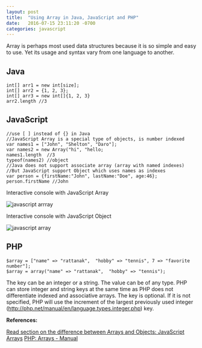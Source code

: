 ```yaml
---
layout: post
title:  "Using Array in Java, JavaScript and PHP"
date:   2016-07-15 23:11:20 -0700
categories: javascript
---
```


Array is perhaps most used data structures because it is so simple and easy to use. Yet its usage and syntax vary from one language to another.

## Java
```
int[] arr1 = new int[size];
int[] arr2 = {1, 2, 3};
int[] arr3 = new int[]{1, 2, 3}
arr2.length //3
```

## JavaScript
```
//use [ ] instead of {} in Java
//JavaScript Array is a special type of objects, is number indexed
var names1 = ["John", "Shelton", "Daro"];
var names2 = new Array("hi", "hello;
names1.length  //3
typeof(names2) //object
//Java does not support associate array (array with named indexes)
//But JavaScript support Object which uses names as indexes
var person = {firstName:"John", lastName:"Doe", age:46};
person.firstName //John
```
Interactive console with JavaScript Array

![javascript arrray](https://qph.ec.quoracdn.net/main-qimg-e5cf348428125fa9b7cf66c9840ee559?convert_to_webp=true)

Interactive console with JavaScript Object

![javascript array](https://qph.ec.quoracdn.net/main-qimg-2b6ea42e1d0d4341ee1e9464a601b649?convert_to_webp=true)

## PHP
```
$array = ["name" => "rattanak",  "hobby" => "tennis", 7 => "favorite number"];
$array = array("name" => "rattanak",  "hobby" => "tennis");
```
The key can be an integer or a string. The value can be of any type.
PHP can store integer and string keys at the same time as PHP does not differentiate indexed and associative arrays.
The key is optional. If it is not specified, PHP will use the increment of the largest previously used integer (http://php.net/manual/en/language.types.integer.php) key.

**References:**

[Read section on the difference between Arrays and Objects: JavaScript Arrays](http://www.w3schools.com/js/js_arrays.asp)
[PHP: Arrays - Manual](http://php.net/manual/en/language.types.array.php)